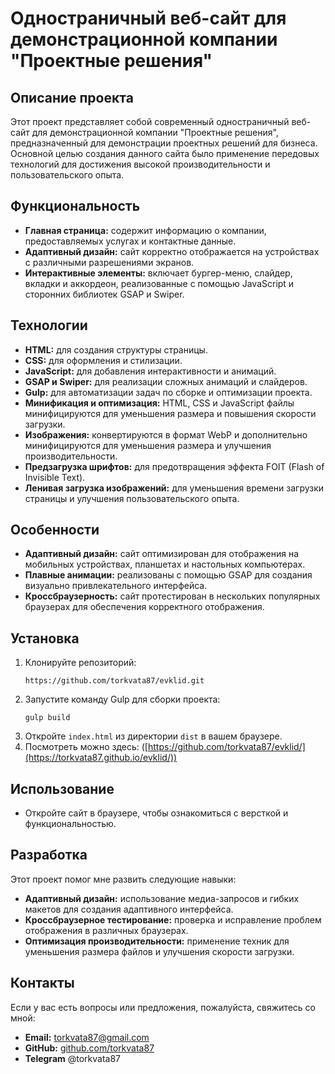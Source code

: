 # Одностраничный веб-сайт для демонстрационной компании "Проектные решения"
## Описание проекта

Этот проект представляет собой современный одностраничный веб-сайт для демонстрационной компании "Проектные решения", предназначенный для демонстрации проектных решений для бизнеса. Основной целью создания данного сайта было применение передовых технологий для достижения высокой производительности и пользовательского опыта.

## Функциональность

- **Главная страница:** содержит информацию о компании, предоставляемых услугах и контактные данные.
- **Адаптивный дизайн:** сайт корректно отображается на устройствах с различными разрешениями экранов.
- **Интерактивные элементы:** включает бургер-меню, слайдер, вкладки и аккордеон, реализованные с помощью JavaScript и сторонних библиотек GSAP и Swiper.

## Технологии

- **HTML:** для создания структуры страницы.
- **CSS:** для оформления и стилизации.
- **JavaScript:** для добавления интерактивности и анимаций.
- **GSAP и Swiper:** для реализации сложных анимаций и слайдеров.
- **Gulp:** для автоматизации задач по сборке и оптимизации проекта.
- **Минификация и оптимизация:** HTML, CSS и JavaScript файлы минифицируются для уменьшения размера и повышения скорости загрузки.
- **Изображения:** конвертируются в формат WebP и дополнительно минифицируются для уменьшения размера и улучшения производительности.
- **Предзагрузка шрифтов:** для предотвращения эффекта FOIT (Flash of Invisible Text).
- **Ленивая загрузка изображений:** для уменьшения времени загрузки страницы и улучшения пользовательского опыта.

## Особенности

- **Адаптивный дизайн:** сайт оптимизирован для отображения на мобильных устройствах, планшетах и настольных компьютерах.
- **Плавные анимации:** реализованы с помощью GSAP для создания визуально привлекательного интерфейса.
- **Кроссбраузерность:** сайт протестирован в нескольких популярных браузерах для обеспечения корректного отображения.

## Установка

1. Клонируйте репозиторий:
    ```
    https://github.com/torkvata87/evklid.git
    ```
2. Запустите команду Gulp для сборки проекта:
    ```
    gulp build
    ```
3. Откройте `index.html` из директории `dist` в вашем браузере.
4. Посмотреть можно здесь:
   ([https://github.com/torkvata87/evklid/](https://torkvata87.github.io/evklid/))

## Использование

- Откройте сайт в браузере, чтобы ознакомиться с версткой и функциональностью.

## Разработка

Этот проект помог мне развить следующие навыки:

- **Адаптивный дизайн:** использование медиа-запросов и гибких макетов для создания адаптивного интерфейса.
- **Кроссбраузерное тестирование:** проверка и исправление проблем отображения в различных браузерах.
- **Оптимизация производительности:** применение техник для уменьшения размера файлов и улучшения скорости загрузки.

## Контакты

Если у вас есть вопросы или предложения, пожалуйста, свяжитесь со мной:

- **Email:** torkvata87@gmail.com
- **GitHub:** [github.com/torkvata87](https://github.com/torkvata87)
- **Telegram** @torkvata87
